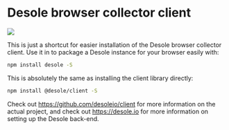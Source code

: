# Desole browser collector client

![](https://desole.io/images/desole-logo.png)

This is just a shortcut for easier installation of the Desole browser collector client. Use it in to package a Desole instance for your browser easily with:

```bash
npm install desole -S
```

This is absolutely the same as installing the client library directly:

```bash
npm install @desole/client -S
```

Check out <https://github.com/desoleio/client> for more information on the actual project, and check out <https://desole.io> for more information on setting up the Desole back-end.
